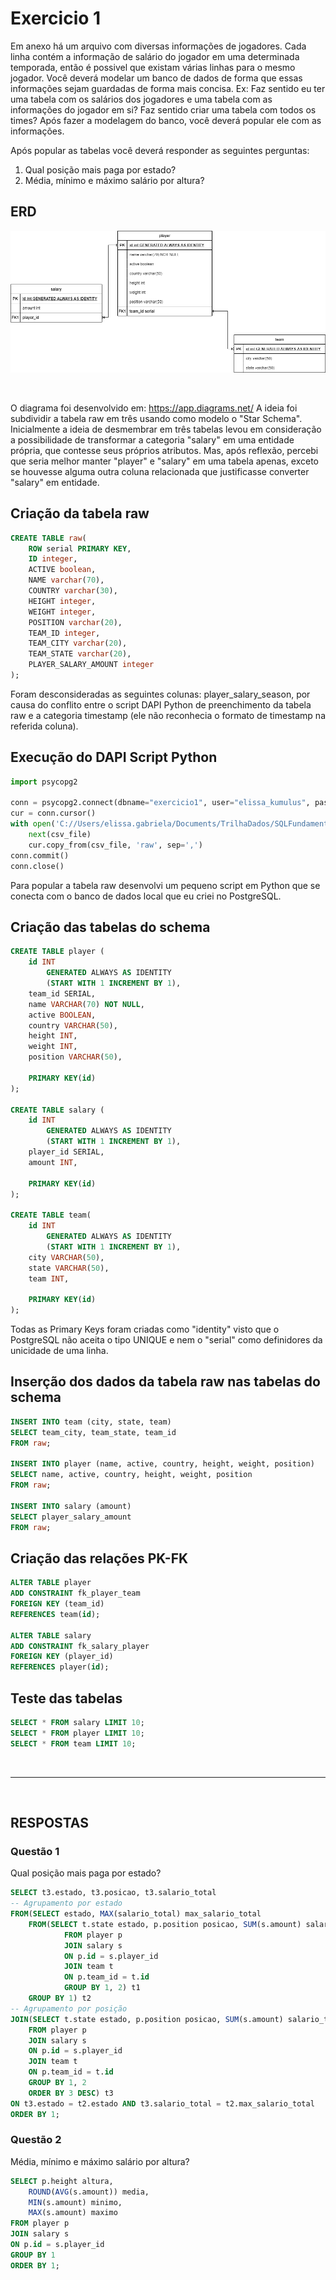 # Exercicio 1
Em anexo há um arquivo com diversas informações de jogadores.
Cada linha contém a informação de salário do jogador em uma determinada temporada, então é possivel que existam várias linhas para o mesmo jogador.
Você deverá modelar um banco de dados de forma que essas informações sejam guardadas de forma mais concisa. Ex: Faz sentido eu ter uma tabela com os salários dos jogadores e uma tabela com as informações do jogador em si? Faz sentido criar uma tabela com todos os times?
Após fazer a modelagem do banco, você deverá popular ele com as informações.

Após popular as tabelas você deverá responder as seguintes perguntas:
1. Qual posição mais paga por estado?
2. Média, mínimo e máximo salário por altura?


## ERD
![alt text](ERD_exercicio1.png)

<br />

O diagrama foi desenvolvido em: https://app.diagrams.net/
A ideia foi subdividir a tabela raw em três usando como modelo o "Star Schema". Inicialmente a ideia de desmembrar em três tabelas levou em consideração a possibilidade de transformar a categoria "salary" em uma entidade própria, que contesse seus próprios atributos. Mas, após reflexão, percebi que seria melhor manter "player" e "salary" em uma tabela apenas, exceto se houvesse alguma outra coluna relacionada que justificasse converter "salary" em entidade.

## Criação da tabela raw

``` sql
CREATE TABLE raw(
 	ROW serial PRIMARY KEY,
 	ID integer,
 	ACTIVE boolean,
 	NAME varchar(70),
 	COUNTRY varchar(30),
 	HEIGHT integer,
 	WEIGHT integer,
 	POSITION varchar(20),
 	TEAM_ID integer,
 	TEAM_CITY varchar(20),
 	TEAM_STATE varchar(20),
 	PLAYER_SALARY_AMOUNT integer
);
```
Foram desconsideradas as seguintes colunas: player_salary_season, por causa do conflito entre o script DAPI Python de preenchimento da tabela raw e a categoria timestamp (ele não reconhecia o formato de timestamp na referida coluna).

## Execução do DAPI Script Python

```python
import psycopg2

conn = psycopg2.connect(dbname="exercicio1", user="elissa_kumulus", password="123")
cur = conn.cursor()
with open('C://Users/elissa.gabriela/Documents/TrilhaDados/SQLFundamentals/Exercicio1/PlayerWithSalarySeason-210902-184055_commasep.csv', 'r') as csv_file:
    next(csv_file)
    cur.copy_from(csv_file, 'raw', sep=',')
conn.commit()
conn.close()
```
Para popular a tabela raw desenvolvi um pequeno script em Python que se conecta com o banco de dados local que eu criei no PostgreSQL.

## Criação das tabelas do schema

```sql
CREATE TABLE player (
    id INT
        GENERATED ALWAYS AS IDENTITY
        (START WITH 1 INCREMENT BY 1),
    team_id SERIAL,
    name VARCHAR(70) NOT NULL,
    active BOOLEAN,
    country VARCHAR(50),
    height INT,
    weight INT,
    position VARCHAR(50),

    PRIMARY KEY(id)
);

CREATE TABLE salary (
    id INT
        GENERATED ALWAYS AS IDENTITY
        (START WITH 1 INCREMENT BY 1),
    player_id SERIAL,
    amount INT,

    PRIMARY KEY(id)
);

CREATE TABLE team(
    id INT
        GENERATED ALWAYS AS IDENTITY
        (START WITH 1 INCREMENT BY 1),
    city VARCHAR(50),
    state VARCHAR(50),
    team INT,

    PRIMARY KEY(id)
);
```

Todas as Primary Keys foram criadas como "identity" visto que o PostgreSQL não aceita o tipo UNIQUE e nem o "serial" como definidores da unicidade de uma linha.

## Inserção dos dados da tabela raw nas tabelas do schema

```sql
INSERT INTO team (city, state, team)
SELECT team_city, team_state, team_id
FROM raw;

INSERT INTO player (name, active, country, height, weight, position)
SELECT name, active, country, height, weight, position 
FROM raw;

INSERT INTO salary (amount)
SELECT player_salary_amount
FROM raw;
```

## Criação das relações PK-FK

```sql
ALTER TABLE player
ADD CONSTRAINT fk_player_team
FOREIGN KEY (team_id)
REFERENCES team(id);

ALTER TABLE salary
ADD CONSTRAINT fk_salary_player
FOREIGN KEY (player_id)
REFERENCES player(id);
```

## Teste das tabelas

```sql
SELECT * FROM salary LIMIT 10;
SELECT * FROM player LIMIT 10;
SELECT * FROM team LIMIT 10;
```
<br />

---

<br />

## **RESPOSTAS**

### **Questão 1**

Qual posição mais paga por estado?
```sql
SELECT t3.estado, t3.posicao, t3.salario_total
-- Agrupamento por estado
FROM(SELECT estado, MAX(salario_total) max_salario_total
    FROM(SELECT t.state estado, p.position posicao, SUM(s.amount) salario_total
            FROM player p
            JOIN salary s
            ON p.id = s.player_id
            JOIN team t
            ON p.team_id = t.id
            GROUP BY 1, 2) t1
    GROUP BY 1) t2
-- Agrupamento por posição
JOIN(SELECT t.state estado, p.position posicao, SUM(s.amount) salario_total
    FROM player p
    JOIN salary s
    ON p.id = s.player_id
    JOIN team t
    ON p.team_id = t.id
    GROUP BY 1, 2
    ORDER BY 3 DESC) t3
ON t3.estado = t2.estado AND t3.salario_total = t2.max_salario_total
ORDER BY 1;
```

### **Questão 2**
Média, mínimo e máximo salário por altura?
```sql
SELECT p.height altura, 
    ROUND(AVG(s.amount)) media,
    MIN(s.amount) minimo,
    MAX(s.amount) maximo  
FROM player p
JOIN salary s
ON p.id = s.player_id
GROUP BY 1
ORDER BY 1;
```
